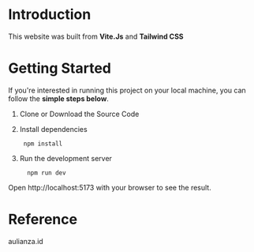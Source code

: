 # Introduction

This website was built from **Vite.Js** and **Tailwind CSS**

# Getting Started

If you're interested in running this project on your local machine, you can follow the **simple steps below**.

1. Clone or Download the Source Code
2. Install dependencies
   
   ```
    npm install
3. Run the development server

   ```
     npm run dev
Open http://localhost:5173 with your browser to see the result.

# Reference
aulianza.id
